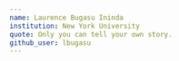 ```yaml
---
name: Laurence Bugasu Ininda
institution: New York University
quote: Only you can tell your own story.
github_user: lbugasu
---
```

